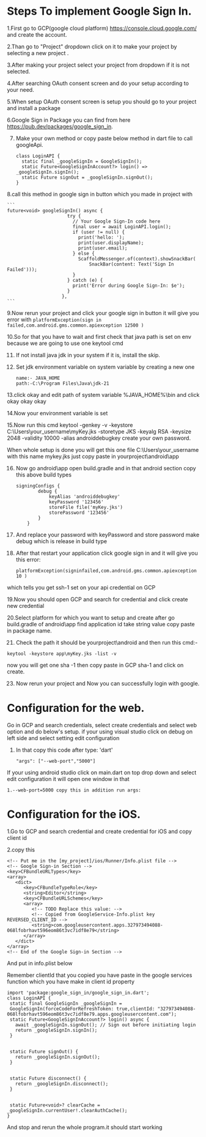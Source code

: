 # Steps To implement Google Sign In.

1.First go to GCP(google cloud platform) https://console.cloud.google.com/ and create the account.

2.Than go to "Project" dropdown click on it to make your project by selecting a new project .

3.After making your project select your project from dropdown if it is not selected. 

4.After searching OAuth consent screen and do your setup according to your need.

5.When setup OAuth consent screen is setup you should go to your project and install a package

6.Google Sign in Package you can find from here https://pub.dev/packages/google_sign_in.

7. Make your own method or copy paste below method in dart file to call googleApi.

    ```  
    class LoginAPI {
      static final _googleSignIn = GoogleSignIn();
      static Future<GoogleSignInAccount?> login() => _googleSignIn.signIn();
      static Future signOut = _googleSignIn.signOut();
    }
    ```

8.call this method in google sign in button which you made in project with 

    ```
    future<void> googleSignIn() async {
                          try {
                            // Your Google Sign-In code here
                            final user = await LoginAPI.login();
                            if (user != null) {
                              print('hello: ');
                              print(user.displayName);
                              print(user.email);
                            } else {
                              ScaffoldMessenger.of(context).showSnackBar(
                                  SnackBar(content: Text('Sign In Failed')));
                            }
                          } catch (e) {
                            print('Error during Google Sign-In: $e');
                          }
                        },
    ```

9.Now rerun your project and click your google sign in button it will give you error with ```platformException(sign in failed,com.android.gms.common.apiexception 12500 )```

10.So for that you have to wait and first check that java path is set on env because we are going to use one keytool cmd

11. If not install java jdk in your system if it is, install the skip.

12. Set jdk environment variable on system variable by creating a new one 

    ```
    name:- JAVA_HOME
    path:-C:\Program Files\Java\jdk-21
    ```

13.click okay and edit path of system variable %JAVA_HOME%\bin and click okay okay okay

14.Now your environment variable is set 

15.Now run this cmd keytool -genkey -v -keystore C:\Users\your_username\myKey.jks -storetype JKS -keyalg RSA -keysize 2048 -validity 10000 -alias androiddebugkey
create your own password.

When whole setup is done you will get this one file C:\Users\your_username with this name mykey.jks just copy paste in yourproject\android\app

16. Now go android\app open build.gradle and in that android section copy this above build types

    ```    
    signingConfigs {
            debug {
                keyAlias 'androiddebugkey'
                keyPassword '123456'
                storeFile file('myKey.jks')
                storePassword '123456'
            }
        }
    ```

17. And replace your password with keyPassword and store password make debug which is release in build type

18. After that restart your application click google sign in and it will give you this error:

    ```platformException(signinfailed,com.android.gms.common.apiexception 10 )```
    
  which tells you get ssh-1 set on your api credential on GCP

19.Now you should open GCP and search for credential and click create new credential

20.Select platform for which you want to setup and create after go build.gradle of android\app find application id take string value copy paste in package name.

21. Check the path it should be yourproject\android and then run this cmd:-
    
  ```keytool -keystore app\myKey.jks -list -v```
  
now you will get one sha -1 then copy paste in GCP sha-1 and click on create.

23. Now rerun your project and Now you can successfully login with google.


# Configuration for the web.

Go in GCP and search credentials, select create credentials and select web option and do below's setup. if your using visual studio click on debug on left side and select setting edit configuration

1. In that copy this code after type: 'dart'
   
    ```"args": ["--web-port","5000"]```
   
If your using android studio click on main.dart on top drop down and select edit configuration it will open one window in that

    1.--web-port=5000 copy this in addition run args:

# Configuration for the iOS.
1.Go to GCP and search credential and create credential for iOS and copy client id 

2.copy this 

```
<!-- Put me in the [my_project]/ios/Runner/Info.plist file -->
<!-- Google Sign-in Section -->
<key>CFBundleURLTypes</key>
<array>
   <dict>
      <key>CFBundleTypeRole</key>
      <string>Editor</string>
      <key>CFBundleURLSchemes</key>
      <array>
         <!-- TODO Replace this value: -->
         <!-- Copied from GoogleService-Info.plist key REVERSED_CLIENT_ID -->
         <string>com.googleusercontent.apps.327973494088-068lfobrhavt596eom86t3vc7idf8e79</string>
      </array>
   </dict>
</array>
<!-- End of the Google Sign-in Section -->
```

And put in info.plist below <dict>

Remember clientId that you copied you have paste in the google services function which you have make in client id property

```
import 'package:google_sign_in/google_sign_in.dart';
class LoginAPI {
 static final GoogleSignIn _googleSignIn =
 GoogleSignIn(forceCodeForRefreshToken: true,clientId: "327973494088-068lfobrhavt596eom86t3vc7idf8e79.apps.googleusercontent.com");
 static Future<GoogleSignInAccount?> login() async {
   await _googleSignIn.signOut(); // Sign out before initiating login
   return _googleSignIn.signIn();
 }


 static Future signOut() {
   return _googleSignIn.signOut();
 }


 static Future disconnect() {
   return _googleSignIn.disconnect();
 }


 static Future<void>? clearCache = _googleSignIn.currentUser!.clearAuthCache();
}
```

And stop and rerun the whole program.it should start working
